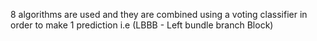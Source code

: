 8 algorithms are used and they are combined using a voting classifier in order to make 1 prediction i.e (LBBB - Left bundle branch Block)
